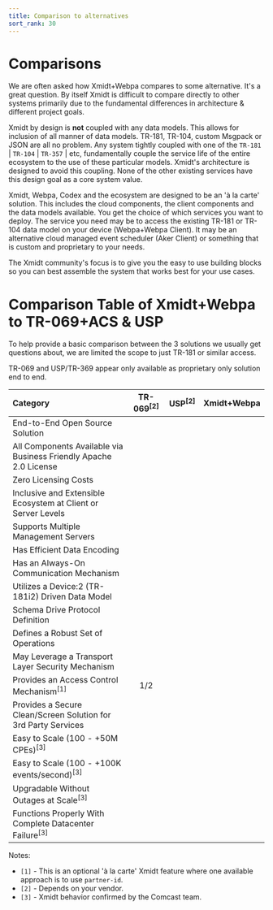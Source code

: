 ```yaml
---
title: Comparison to alternatives
sort_rank: 30
---
```


# Comparisons

We are often asked how Xmidt+Webpa compares to some alternative.  It's a great
question.  By itself Xmidt is difficult to compare directly to other systems
primarily due to the fundamental differences in architecture & different project
goals.

Xmidt by design is **not** coupled with any data models.
This allows for inclusion of all manner of data models.  TR-181, TR-104, custom
Msgpack or JSON are all no problem.  Any system tightly coupled with one of the
`TR-181` | `TR-104` | `TR-357` | etc, fundamentally couple the service life of
the entire ecosystem to the use of these particular models.  Xmidt's architecture
is designed to avoid this coupling.  None of the other existing services have
this design goal as a core system value.

Xmidt, Webpa, Codex and the ecosystem are designed to be an 'à la carte'
solution.  This includes the cloud components, the client components and the
data models available.  You get the choice of which services you want to deploy.
The service you need may be to access the existing TR-181 or TR-104 data
model on your device (Webpa+Webpa Client).  It may be an alternative cloud
managed event scheduler (Aker Client) or something that is custom and
proprietary to your needs.

The Xmidt community's focus is to give you the easy to use building blocks so
you can best assemble the system that works best for your use cases.

# Comparison Table of Xmidt+Webpa to TR-069+ACS & USP

To help provide a basic comparison between the 3 solutions we usually get
questions about, we are limited the scope to just TR-181 or similar access.

TR-069 and USP/TR-369 appear only available as proprietary only solution end
to end.


| Category                                                          | TR-069<sup>[2]</sup>                         | USP<sup>[2]</sup>                             | Xmidt+Webpa |
|:------------------------------------------------------------------|:--------------------------------------------:|:---------------------------------------------:|:----------------------------------------:|
|End-to-End Open Source Solution                                    | <i class="fas fa-times-circle no"></i>       | <i class="fas fa-times-circle no"></i>        |  <i class="fas fa-check-circle yes"></i> |
|All Components Available via Business Friendly Apache 2.0 License  | <i class="fas fa-times-circle no"></i>       | <i class="fas fa-times-circle no"></i>        |  <i class="fas fa-check-circle yes"></i> |
|Zero Licensing Costs                                               | <i class="fas fa-times-circle no"></i>       | <i class="fas fa-times-circle no"></i>        |  <i class="fas fa-check-circle yes"></i> |
|Inclusive and Extensible Ecosystem at Client or Server Levels      | <i class="fas fa-times-circle no"></i>       | <i class="fas fa-times-circle no"></i>        |  <i class="fas fa-check-circle yes"></i> |
|Supports Multiple Management Servers                               | <i class="fas fa-times-circle no"></i>       | <i class="fas fa-check-circle yes"></i>       |  <i class="fas fa-check-circle yes"></i> |
|Has Efficient Data Encoding                                        | <i class="fas fa-times-circle no"></i>       | <i class="fas fa-check-circle yes"></i>       |  <i class="fas fa-check-circle yes"></i> |
|Has an Always-On Communication Mechanism                           | <i class="fas fa-times-circle no"></i>       | <i class="fas fa-check-circle yes"></i>       |  <i class="fas fa-check-circle yes"></i> |
|Utilizes a Device:2 (TR-181i2) Driven Data Model                   | <i class="fas fa-times-circle no"></i>       | <i class="fas fa-check-circle yes"></i>       |  <i class="fas fa-check-circle yes"></i> |
|Schema Drive Protocol Definition                                   | <i class="fas fa-check-circle yes"></i>      | <i class="fas fa-check-circle yes"></i>       |  <i class="fas fa-check-circle yes"></i> |
|Defines a Robust Set of Operations                                 | <i class="fas fa-check-circle yes"></i>      | <i class="fas fa-check-circle yes"></i>       |  <i class="fas fa-check-circle yes"></i> |
|May Leverage a Transport Layer Security Mechanism                  | <i class="fas fa-check-circle yes"></i>      | <i class="fas fa-check-circle yes"></i>       |  <i class="fas fa-check-circle yes"></i> |
|Provides an Access Control Mechanism<sup>[1]</sup>                 | 1/2                                          | <i class="fas fa-check-circle yes"></i>       |  <i class="fas fa-check-circle yes"></i> |
|Provides a Secure Clean/Screen Solution for 3rd Party Services     | <i class="fas fa-times-circle no"></i>       | <i class="fas fa-times-circle no"></i>        |  <i class="fas fa-check-circle yes"></i> |
|Easy to Scale (100 - +50M CPEs)<sup>[3]</sup>                      | <i class="fas fa-times-circle no"></i>       | <i class="fas fa-question-circle maybe"></i>  |  <i class="fas fa-check-circle yes"></i> |
|Easy to Scale (100 - +100K events/second)<sup>[3]</sup>            | <i class="fas fa-times-circle no"></i>       | <i class="fas fa-question-circle maybe"></i>  |  <i class="fas fa-check-circle yes"></i> |
|Upgradable Without Outages at Scale<sup>[3]</sup>                  | <i class="fas fa-question-circle maybe"></i> | <i class="fas fa-question-circle maybe"></i>  |  <i class="fas fa-check-circle yes"></i> |
|Functions Properly With Complete Datacenter Failure<sup>[3]</sup>  | <i class="fas fa-question-circle maybe"></i> | <i class="fas fa-question-circle maybe"></i>  |  <i class="fas fa-check-circle yes"></i> |


Notes:

* `[1]` - This is an optional 'à la carte' Xmidt feature where one available approach is to use `partner-id`.
* `[2]` - Depends on your vendor.
* `[3]` - Xmidt behavior confirmed by the Comcast team.
